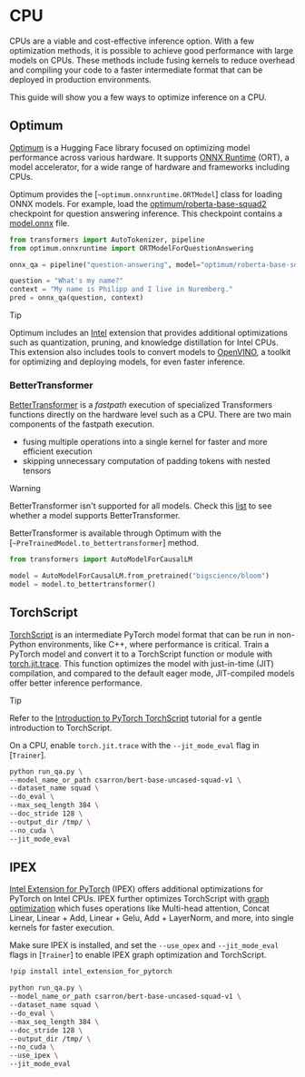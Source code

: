 <!--Copyright 2024 The HuggingFace Team. All rights reserved.

Licensed under the Apache License, Version 2.0 (the "License"); you may not use this file except in compliance with
the License. You may obtain a copy of the License at

http://www.apache.org/licenses/LICENSE-2.0

Unless required by applicable law or agreed to in writing, software distributed under the License is distributed on
an "AS IS" BASIS, WITHOUT WARRANTIES OR CONDITIONS OF ANY KIND, either express or implied. See the License for the

⚠️ Note that this file is in Markdown but contain specific syntax for our doc-builder (similar to MDX) that may not be
rendered properly in your Markdown viewer.

-->

# CPU

CPUs are a viable and cost-effective inference option. With a few optimization methods, it is possible to achieve good performance with large models on CPUs. These methods include fusing kernels to reduce overhead and compiling your code to a faster intermediate format that can be deployed in production environments.

This guide will show you a few ways to optimize inference on a CPU.

## Optimum

[Optimum](https://hf.co/docs/optimum/en/index) is a Hugging Face library focused on optimizing model performance across various hardware. It supports [ONNX Runtime](https://onnxruntime.ai/docs/) (ORT), a model accelerator, for a wide range of hardware and frameworks including CPUs.

Optimum provides the [`~optimum.onnxruntime.ORTModel`] class for loading ONNX models. For example, load the [optimum/roberta-base-squad2](https://hf.co/optimum/roberta-base-squad2) checkpoint for question answering inference. This checkpoint contains a [model.onnx](https://hf.co/optimum/roberta-base-squad2/blob/main/model.onnx) file.

```py
from transformers import AutoTokenizer, pipeline
from optimum.onnxruntime import ORTModelForQuestionAnswering

onnx_qa = pipeline("question-answering", model="optimum/roberta-base-squad2", tokenizer="deepset/roberta-base-squad2")

question = "What's my name?"
context = "My name is Philipp and I live in Nuremberg."
pred = onnx_qa(question, context)
```

> [!TIP]
> Optimum includes an [Intel](https://hf.co/docs/optimum/intel/index) extension that provides additional optimizations such as quantization, pruning, and knowledge distillation for Intel CPUs. This extension also includes tools to convert models to [OpenVINO](https://hf.co/docs/optimum/intel/inference), a toolkit for optimizing and deploying models, for even faster inference.

### BetterTransformer

[BetterTransformer](https://pytorch.org/blog/a-better-transformer-for-fast-transformer-encoder-inference/) is a *fastpath* execution of specialized Transformers functions directly on the hardware level such as a CPU. There are two main components of the fastpath execution.

- fusing multiple operations into a single kernel for faster and more efficient execution
- skipping unnecessary computation of padding tokens with nested tensors

> [!WARNING]
> BetterTransformer isn't supported for all models. Check this [list](https://hf.co/docs/optimum/bettertransformer/overview#supported-models) to see whether a model supports BetterTransformer.

BetterTransformer is available through Optimum with the [`~PreTrainedModel.to_bettertransformer`] method.

```py
from transformers import AutoModelForCausalLM

model = AutoModelForCausalLM.from_pretrained("bigscience/bloom")
model = model.to_bettertransformer()
```

## TorchScript

[TorchScript](https://pytorch.org/docs/stable/jit.html) is an intermediate PyTorch model format that can be run in non-Python environments, like C++, where performance is critical. Train a PyTorch model and convert it to a TorchScript function or module with [torch.jit.trace](https://pytorch.org/docs/stable/generated/torch.jit.trace.html). This function optimizes the model with just-in-time (JIT) compilation, and compared to the default eager mode, JIT-compiled models offer better inference performance.

> [!TIP]
> Refer to the [Introduction to PyTorch TorchScript](https://pytorch.org/tutorials/beginner/Intro_to_TorchScript_tutorial.html) tutorial for a gentle introduction to TorchScript.

On a CPU, enable `torch.jit.trace` with the `--jit_mode_eval` flag in [`Trainer`].

```bash
python run_qa.py \
--model_name_or_path csarron/bert-base-uncased-squad-v1 \
--dataset_name squad \
--do_eval \
--max_seq_length 384 \
--doc_stride 128 \
--output_dir /tmp/ \
--no_cuda \
--jit_mode_eval
```

## IPEX

[Intel Extension for PyTorch](https://intel.github.io/intel-extension-for-pytorch/cpu/latest/tutorials/getting_started.html) (IPEX) offers additional optimizations for PyTorch on Intel CPUs. IPEX further optimizes TorchScript with [graph optimization](https://intel.github.io/intel-extension-for-pytorch/cpu/latest/tutorials/features/graph_optimization.html) which fuses operations like Multi-head attention, Concat Linear, Linear + Add, Linear + Gelu, Add + LayerNorm, and more, into single kernels for faster execution.

Make sure IPEX is installed, and set the `--use_opex` and `--jit_mode_eval` flags in [`Trainer`] to enable IPEX graph optimization and TorchScript.

```bash
!pip install intel_extension_for_pytorch
```

```bash
python run_qa.py \
--model_name_or_path csarron/bert-base-uncased-squad-v1 \
--dataset_name squad \
--do_eval \
--max_seq_length 384 \
--doc_stride 128 \
--output_dir /tmp/ \
--no_cuda \
--use_ipex \
--jit_mode_eval
```
